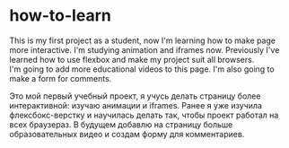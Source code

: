 #  how-to-learn

This is my first project as a student, now I'm learning how to make page more interactive. I'm studying animation and iframes now.
Previously I've learned how to use flexbox and make my project suit all browsers.  
I'm going to add more educational videos to this page. I'm also going to make a form for comments.

Это мой первый учебный проект, я учусь делать страницу более интерактивной: изучаю анимации и iframes.
Ранее я уже изучила флексбокс-верстку и научилась делать так, чтобы проект работал на всех браузераз.
В будущем добавлю на страницу больше образовательных видео и создам форму для комментариев.
